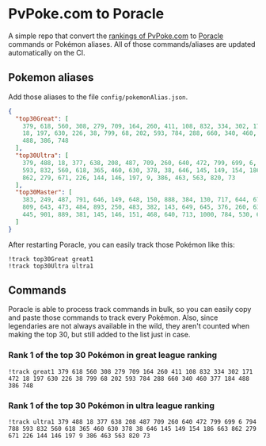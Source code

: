 # PvPoke.com to Poracle
A simple repo that convert the [rankings of PvPoke.com](https://pvpoke.com/rankings/) to [Poracle](https://github.com/KartulUdus/PoracleJS) commands or Pokémon aliases. 
All of those commands/aliases are updated automatically on the CI.

## Pokemon aliases
Add those aliases to the file `config/pokemonAlias.json`. 

<!-- aliases-start -->
```json
{
  "top30Great": [
    379, 618, 560, 308, 279, 709, 164, 260, 411, 108, 832, 334, 302, 171, 472,
    18, 197, 630, 226, 38, 799, 68, 202, 593, 784, 288, 660, 340, 460, 377, 184,
    488, 386, 748
  ],
  "top30Ultra": [
    379, 488, 18, 377, 638, 208, 487, 709, 260, 640, 472, 799, 699, 6, 794, 788,
    593, 832, 560, 618, 365, 460, 630, 378, 38, 646, 145, 149, 154, 186, 663,
    862, 279, 671, 226, 144, 146, 197, 9, 386, 463, 563, 820, 73
  ],
  "top30Master": [
    383, 249, 487, 791, 646, 149, 648, 150, 888, 384, 130, 717, 644, 671, 716,
    809, 643, 473, 484, 893, 250, 483, 382, 143, 649, 645, 376, 260, 635, 794,
    445, 901, 889, 381, 145, 146, 151, 468, 640, 713, 1000, 784, 530, 639, 638
  ]
}
```
<!-- aliases-end -->

After restarting Poracle, you can easily track those Pokémon like this:
```shell
!track top30Great great1
!track top30Ultra ultra1
```

## Commands
Poracle is able to process track commands in bulk, so you can easily copy and paste those commands to track every Pokémon. 
Also, since legendaries are not always available in the wild, they aren't counted when making the top 30, but still added to the list just in case.

### Rank 1 of the top 30 Pokémon in great league ranking
<!-- top30great-start -->
```
!track great1 379 618 560 308 279 709 164 260 411 108 832 334 302 171 472 18 197 630 226 38 799 68 202 593 784 288 660 340 460 377 184 488 386 748
```
<!-- top30great-end -->

### Rank 1 of the top 30 Pokémon in ultra league ranking
<!-- top30ultra-start -->
```
!track ultra1 379 488 18 377 638 208 487 709 260 640 472 799 699 6 794 788 593 832 560 618 365 460 630 378 38 646 145 149 154 186 663 862 279 671 226 144 146 197 9 386 463 563 820 73
```
<!-- top30ultra-end -->
